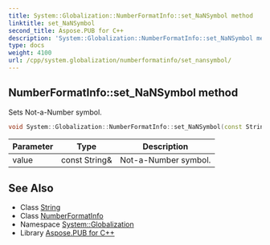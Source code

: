 ```yaml
---
title: System::Globalization::NumberFormatInfo::set_NaNSymbol method
linktitle: set_NaNSymbol
second_title: Aspose.PUB for C++
description: 'System::Globalization::NumberFormatInfo::set_NaNSymbol method. Sets Not-a-Number symbol in C++.'
type: docs
weight: 4100
url: /cpp/system.globalization/numberformatinfo/set_nansymbol/
---
```

## NumberFormatInfo::set_NaNSymbol method


Sets Not-a-Number symbol.

```cpp
void System::Globalization::NumberFormatInfo::set_NaNSymbol(const String &value)
```


| Parameter | Type | Description |
| --- | --- | --- |
| value | const String\& | Not-a-Number symbol. |

## See Also

* Class [String](../../../system/string/)
* Class [NumberFormatInfo](../)
* Namespace [System::Globalization](../../)
* Library [Aspose.PUB for C++](../../../)
